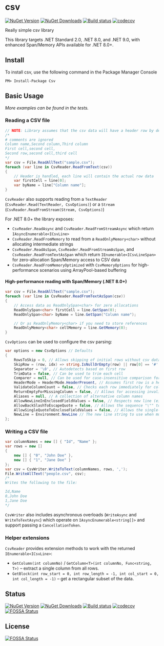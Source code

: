 # csv

[![NuGet Version](https://img.shields.io/nuget/v/Csv.svg?style=flat)](https://www.nuget.org/packages/Csv/)
[![NuGet Downloads](https://img.shields.io/nuget/dt/Csv.svg?style=flat)](https://www.nuget.org/packages/Csv/)
[![Build status](https://ci.appveyor.com/api/projects/status/d1m0vu1n7idsk7uu?svg=true)](https://ci.appveyor.com/project/SteveHansen/csv)
[![codecov](https://codecov.io/gh/stevehansen/csv/branch/master/graph/badge.svg)](https://codecov.io/gh/stevehansen/csv)

Really simple csv library

This library targets .NET Standard 2.0, .NET 8.0, and .NET 9.0, with enhanced Span/Memory APIs available for .NET 8.0+.

## Install

To install csv, use the following command in the Package Manager Console

    PM> Install-Package Csv

## Basic Usage

_More examples can be found in the tests._

### Reading a CSV file

```csharp
// NOTE: Library assumes that the csv data will have a header row by default, see CsvOptions.HeaderMode
/*
# comments are ignored
Column name,Second column,Third column
First cell,second cell,
Second row,second cell,third cell
*/ 
var csv = File.ReadAllText("sample.csv");
foreach (var line in CsvReader.ReadFromText(csv))
{
    // Header is handled, each line will contain the actual row data
    var firstCell = line[0];
    var byName = line["Column name"];
}
```

`CsvReader` also supports reading from a `TextReader` (`CsvReader.Read(TextReader, CsvOptions)`) or a `Stream` (`CsvReader.ReadFromStream(Stream, CsvOptions)`)

For .NET 8.0+ the library exposes:
- `CsvReader.ReadAsync` and `CsvReader.ReadFromStreamAsync` which return `IAsyncEnumerable<ICsvLine>`
- `CsvReader.ReadFromMemory` to read from a `ReadOnlyMemory<char>` without allocating intermediate strings
- `CsvReader.ReadAsSpan`, `CsvReader.ReadFromStreamAsSpan`, and `CsvReader.ReadFromTextAsSpan` which return `IEnumerable<ICsvLineSpan>` for zero-allocation Span/Memory access to CSV data
- `CsvReader.ReadFromMemoryOptimized` with `CsvMemoryOptions` for high-performance scenarios using ArrayPool-based buffering

#### High-performance reading with Span/Memory (.NET 8.0+)

```csharp
var csv = File.ReadAllText("sample.csv");
foreach (var line in CsvReader.ReadFromTextAsSpan(csv))
{
    // Access data as ReadOnlySpan<char> for zero allocations
    ReadOnlySpan<char> firstCell = line.GetSpan(0);
    ReadOnlySpan<char> byName = line.GetSpan("Column name");

    // Or as ReadOnlyMemory<char> if you need to store references
    ReadOnlyMemory<char> cellMemory = line.GetMemory(0);
}
```

`CsvOptions` can be used to configure the csv parsing:

```csharp
var options = new CsvOptions // Defaults
{
    RowsToSkip = 0, // Allows skipping of initial rows without csv data
    SkipRow = (row, idx) => string.IsNullOrEmpty(row) || row[0] == '#',
    Separator = '\0', // Autodetects based on first row
    TrimData = false, // Can be used to trim each cell
    Comparer = null, // Can be used for case-insensitive comparison for names
    HeaderMode = HeaderMode.HeaderPresent, // Assumes first row is a header row
    ValidateColumnCount = false, // Checks each row immediately for column count
    ReturnEmptyForMissingColumn = false, // Allows for accessing invalid column names
    Aliases = null, // A collection of alternative column names
    AllowNewLineInEnclosedFieldValues = false, // Respects new line (either \r\n or \n) characters inside field values enclosed in double quotes.
    AllowBackSlashToEscapeQuote = false, // Allows the sequence "\"" to be a valid quoted value (in addition to the standard """")
    AllowSingleQuoteToEncloseFieldValues = false, // Allows the single-quote character to be used to enclose field values
    NewLine = Environment.NewLine // The new line string to use when multiline field values are read (Requires "AllowNewLineInEnclosedFieldValues" to be set to "true" for this to have any effect.)
};
```

### Writing a CSV file

```csharp
var columnNames = new [] { "Id", "Name" };
var rows = new [] 
{
    new [] { "0", "John Doe" },
    new [] { "1", "Jane Doe" }
};
var csv = CsvWriter.WriteToText(columnNames, rows, ',');
File.WriteAllText("people.csv", csv);
/*
Writes the following to the file:

Id,Name
0,John Doe
1,Jane Doe
*/
```

`CsvWriter` also includes asynchronous overloads (`WriteAsync` and
`WriteToTextAsync`) which operate on `IAsyncEnumerable<string[]>` and support
passing a `CancellationToken`.

### Helper extensions

`CsvReader` provides extension methods to work with the returned
`IEnumerable<ICsvLine>`:

- `GetColumn(int columnNo)` / `GetColumn<T>(int columnNo, Func<string, T>)` –
  extract a single column from all rows.
- `GetBlock(int row_start = 0, int row_length = -1, int col_start = 0,
  int col_length = -1)` – get a rectangular subset of the data.


## Status

[![NuGet Version](https://img.shields.io/nuget/v/Csv.svg?style=flat)](https://www.nuget.org/packages/Csv/)
[![NuGet Downloads](https://img.shields.io/nuget/dt/Csv.svg?style=flat)](https://www.nuget.org/packages/Csv/)
[![Build status](https://ci.appveyor.com/api/projects/status/d1m0vu1n7idsk7uu?svg=true)](https://ci.appveyor.com/project/SteveHansen/csv)
[![codecov](https://codecov.io/gh/stevehansen/csv/branch/master/graph/badge.svg)](https://codecov.io/gh/stevehansen/csv)
[![FOSSA Status](https://app.fossa.io/api/projects/git%2Bgithub.com%2Fstevehansen%2Fcsv.svg?type=shield)](https://app.fossa.io/projects/git%2Bgithub.com%2Fstevehansen%2Fcsv?ref=badge_shield)


## License
[![FOSSA Status](https://app.fossa.io/api/projects/git%2Bgithub.com%2Fstevehansen%2Fcsv.svg?type=large)](https://app.fossa.io/projects/git%2Bgithub.com%2Fstevehansen%2Fcsv?ref=badge_large)
